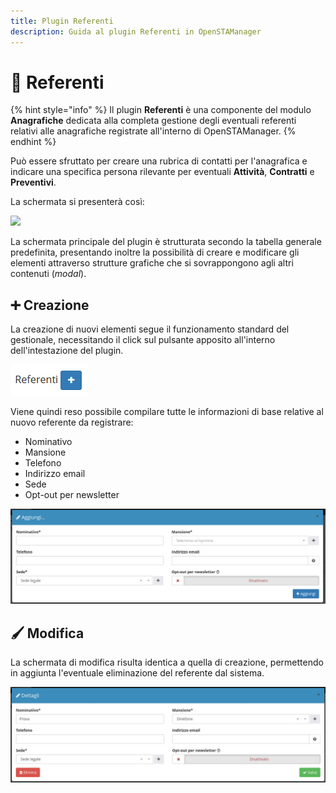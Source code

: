 ```yaml
---
title: Plugin Referenti
description: Guida al plugin Referenti in OpenSTAManager
---
```


# 🧑 Referenti

{% hint style="info" %}
Il plugin **Referenti** è una componente del modulo **Anagrafiche** dedicata alla completa gestione degli eventuali referenti relativi alle anagrafiche registrate all'interno di OpenSTAManager.
{% endhint %}

Può essere sfruttato per creare una rubrica di contatti per l'anagrafica e indicare una specifica persona rilevante per eventuali **Attività**, **Contratti** e **Preventivi**.

La schermata si presenterà così:

![](https://firebasestorage.googleapis.com/v0/b/gitbook-x-prod.appspot.com/o/spaces%2F-LZJeLg23eVDvrCv74U7-887967055%2Fuploads%2Fe8Wrkr5RkwE3h9GyTe2j%2Ffile.png?alt=media)

La schermata principale del plugin è strutturata secondo la tabella generale predefinita, presentando inoltre la possibilità di creare e modificare gli elementi attraverso strutture grafiche che si sovrappongono agli altri contenuti (_modal_).

## ➕ Creazione

La creazione di nuovi elementi segue il funzionamento standard del gestionale, necessitando il click sul pulsante apposito all'interno dell'intestazione del plugin.

![Aggiungere un referente](../../../.gitbook/assets/AggiungereReferenti.PNG)

Viene quindi reso possibile compilare tutte le informazioni di base relative al nuovo referente da registrare:

* Nominativo
* Mansione
* Telefono
* Indirizzo email
* Sede
* Opt-out per newsletter

![](<../../../.gitbook/assets/image (22) (1) (1) (1).png>)

## 🖌️ Modifica

La schermata di modifica risulta identica a quella di creazione, permettendo in aggiunta l'eventuale eliminazione del referente dal sistema.

![](<../../../.gitbook/assets/image (23) (1) (1) (1).png>)
